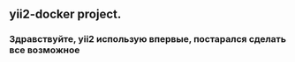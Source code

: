 ## yii2-docker project. 
### Здравствуйте, yii2 использую впервые, постарался сделать все возможное
